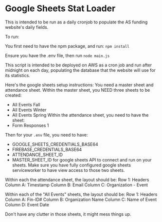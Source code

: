 # Google Sheets Stat Loader

This is intended to be run as a daily cronjob to populate the AS funding website's daily fields.

To run:

You first need to have the npm package, and run: `npm install`

Ensure you have the .env file, then run `node main.js`

This script is intended to be deployed on AWS as a cron job and run after midnight on each day, populating the database that the website will use for its statistics.

Here's the google sheets setup instructions:
You need a master sheet and attendance sheet.
Within the master sheet, you NEED three sheets to be created: 
- All Events Fall
- All Events Winter
- All Events Spring
Within the attendance sheet, you need to have the sheet:
- Form Responses 1

Then for your `.env` file, you need to have:
- GOOGLE_SHEETS_CREDENTIALS_BASE64
- FIREBASE_CREDENTIALS_BASE64
- ATTENDANCE_SHEET_ID
- MASTER_SHEET_ID
for google sheets API to connect and run on your sheets. Make sure you have fully configured google sheets serviceworker to have view access to those two sheets.

Within each the attendance sheet, the layout should be:
Row 1: Headers
Column A: Timestamp
Column B: Email
Column C: Organization - Event

Within each of the "All Events" sheets, the layout should be:
Row 1: Headers
Column A: Fin-ID#
Column B: Organization Name
Column C: Name of Event
Column D: Event Date

Don't have any clutter in those sheets, it might mess things up.


